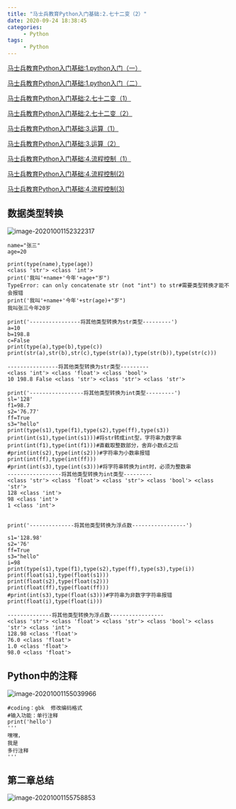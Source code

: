 ```yaml
---
title: "马士兵教育Python入门基础:2.七十二变（2）"
date: 2020-09-24 18:38:45
categories:
     - Python
tags:
     - Python
---
```



[马士兵教育Python入门基础:1.python入门（一）](https://www.zhouxiaozhao.cn/2020/09/10/python1/)

[马士兵教育Python入门基础:1.python入门（二）](https://www.zhouxiaozhao.cn/2020/09/12/python2/)

[马士兵教育Python入门基础:2.七十二变（1）](https://www.zhouxiaozhao.cn/2020/09/15/python3/)

[马士兵教育Python入门基础:2.七十二变（2）](https://www.zhouxiaozhao.cn/2020/09/24/python4/)

[马士兵教育Python入门基础:3.运算（1）](https://www.zhouxiaozhao.cn/2020/09/26/python5/)

[马士兵教育Python入门基础:3.运算（2）](https://www.zhouxiaozhao.cn/2020/10/15/python6/)

[马士兵教育Python入门基础:4.流程控制（1）](https://www.zhouxiaozhao.cn/2020/10/17/python7/)

[马士兵教育Python入门基础:4.流程控制(2)](https://www.zhouxiaozhao.cn/2020/10/20/python8/)

[马士兵教育Python入门基础:4.流程控制(3)](https://www.zhouxiaozhao.cn/2020/10/22/python9/)

## 数据类型转换

![image-20201001152322317](/img/posts/2020.9.24/image-20201001152322317.png)

```
name="张三"
age=20

print(type(name),type(age))
<class 'str'> <class 'int'>
print('我叫'+name+'今年'+age+"岁")
TypeError: can only concatenate str (not "int") to str#需要类型转换才能不会报错
print('我叫'+name+'今年'+str(age)+"岁")
我叫张三今年20岁
```

```
print('----------------将其他类型转换为str类型---------')
a=10
b=198.8
c=False
print(type(a),type(b),type(c))
print(str(a),str(b),str(c),type(str(a)),type(str(b)),type(str(c)))

----------------将其他类型转换为str类型---------
<class 'int'> <class 'float'> <class 'bool'>
10 198.8 False <class 'str'> <class 'str'> <class 'str'>
```

```
print('-----------------将其他类型转换为int类型---------')
sl='128'
f1=98.7
s2='76.77'
ff=True
s3="hello"
print(type(s1),type(f1),type(s2),type(ff),type(s3))
print(int(s1),type(int(s1)))#将str转成int型，字符串为数字串
print(int(f1),type(int(f1)))#直截取整数部分，舍弃小数点之后
#print(int(s2),type(int(s2)))#字符串为小数串报错
print(int(ff),type(int(ff)))
#print(int(s3),type(int(s3)))#将字符串转换为int时，必须为整数串
-----------------将其他类型转换为int类型---------
<class 'str'> <class 'float'> <class 'str'> <class 'bool'> <class 'str'>
128 <class 'int'>
98 <class 'int'>
1 <class 'int'>


```

```
print('--------------将其他类型转换为浮点数-----------------')

s1='128.98'
s2='76'
ff=True
s3="hello"
i=98
print(type(s1),type(f1),type(s2),type(ff),type(s3),type(i))
print(float(s1),type(float(s1)))
print(float(s2),type(float(s2)))
print(float(ff),type(float(ff)))
#print(int(s3),type(float(s3)))#字符串为非数字字符串报错
print(float(i),type(float(i)))

--------------将其他类型转换为浮点数-----------------
<class 'str'> <class 'float'> <class 'str'> <class 'bool'> <class 'str'> <class 'int'>
128.98 <class 'float'>
76.0 <class 'float'>
1.0 <class 'float'>
98.0 <class 'float'>
```



## Python中的注释

![image-20201001155039966](/img/posts/2020.9.24/image-20201001155039966.png)

```
#coding：gbk  修改编码格式
#输入功能：单行注释
print('hello')
'''
嘿嘿，
我是
多行注释
'''
```

## 第二章总结

![image-20201001155758853](/img/posts/2020.9.24/image-20201001155758853.png)
